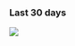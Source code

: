 ### Last 30 days

<!--
**tomislavmiksik/tomislavmiksik** is a ✨ _special_ ✨ repository because its `README.md` (this file) appears on your GitHub profile.

Here are some ideas to get you started:

- 🔭 I’m currently working on ...
- 🌱 I’m currently learning ...
- 👯 I’m looking to collaborate on ...
- 🤔 I’m looking for help with ...
- 💬 Ask me about ...
- 📫 How to reach me: ...
- 😄 Pronouns: ...
- ⚡ Fun fact: ...
-->
<p><img src="https://wakatime.com/share/@b3e2963b-6fcc-4f1c-93fd-d709ac4ff0ec/5b7565b1-99ba-4f4e-a790-246899ca7302.svg"></img></p>
